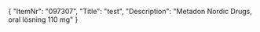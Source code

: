 {
  "ItemNr": "097307",
  "Title": "test",
  "Description": "Metadon Nordic Drugs, oral lösning 110 mg"
}